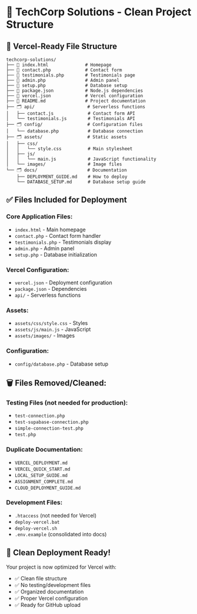 # 🚀 TechCorp Solutions - Clean Project Structure

## 📁 Vercel-Ready File Structure

```
techcorp-solutions/
├── 📄 index.html              # Homepage
├── 📄 contact.php             # Contact form
├── 📄 testimonials.php        # Testimonials page
├── 📄 admin.php               # Admin panel
├── 📄 setup.php               # Database setup
├── 📄 package.json            # Node.js dependencies
├── 📄 vercel.json             # Vercel configuration
├── 📄 README.md               # Project documentation
├── 🗂️ api/                    # Serverless functions
│   ├── contact.js             # Contact form API
│   └── testimonials.js        # Testimonials API
├── 🗂️ config/                 # Configuration files
│   └── database.php           # Database connection
├── 🗂️ assets/                 # Static assets
│   ├── css/
│   │   └── style.css          # Main stylesheet
│   ├── js/
│   │   └── main.js            # JavaScript functionality
│   └── images/                # Image files
└── 🗂️ docs/                   # Documentation
    ├── DEPLOYMENT_GUIDE.md    # How to deploy
    └── DATABASE_SETUP.md      # Database setup guide
```

## ✅ Files Included for Deployment

### Core Application Files:

- `index.html` - Main homepage
- `contact.php` - Contact form handler
- `testimonials.php` - Testimonials display
- `admin.php` - Admin panel
- `setup.php` - Database initialization

### Vercel Configuration:

- `vercel.json` - Deployment configuration
- `package.json` - Dependencies
- `api/` - Serverless functions

### Assets:

- `assets/css/style.css` - Styles
- `assets/js/main.js` - JavaScript
- `assets/images/` - Images

### Configuration:

- `config/database.php` - Database setup

## 🗑️ Files Removed/Cleaned:

### Testing Files (not needed for production):

- `test-connection.php`
- `test-supabase-connection.php`
- `simple-connection-test.php`
- `test.php`

### Duplicate Documentation:

- `VERCEL_DEPLOYMENT.md`
- `VERCEL_QUICK_START.md`
- `LOCAL_SETUP_GUIDE.md`
- `ASSIGNMENT_COMPLETE.md`
- `CLOUD_DEPLOYMENT_GUIDE.md`

### Development Files:

- `.htaccess` (not needed for Vercel)
- `deploy-vercel.bat`
- `deploy-vercel.sh`
- `.env.example` (consolidated into docs)

## 🎯 Clean Deployment Ready!

Your project is now optimized for Vercel with:

- ✅ Clean file structure
- ✅ No testing/development files
- ✅ Organized documentation
- ✅ Proper Vercel configuration
- ✅ Ready for GitHub upload
